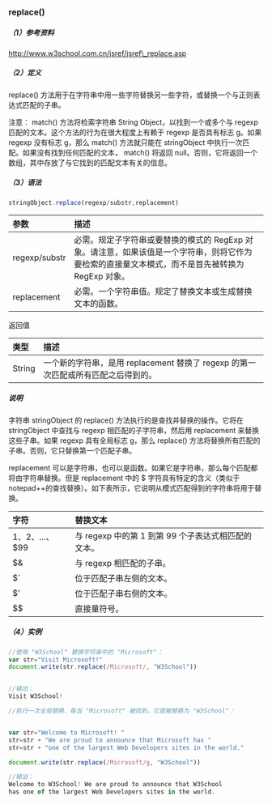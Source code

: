 ### replace\(\)

##### （1）参考资料

http://www.w3school.com.cn/jsref/jsref\_replace.asp

##### （2）定义

replace\(\) 方法用于在字符串中用一些字符替换另一些字符，或替换一个与正则表达式匹配的子串。

注意： match\(\) 方法将检索字符串 String Object，以找到一个或多个与 regexp 匹配的文本。这个方法的行为在很大程度上有赖于 regexp 是否具有标志 g。如果 regexp 没有标志 g，那么 match\(\) 方法就只能在 stringObject 中执行一次匹配。如果没有找到任何匹配的文本， match\(\) 将返回 null。否则，它将返回一个数组，其中存放了与它找到的匹配文本有关的信息。

##### （3）语法

```js
stringObject.replace(regexp/substr,replacement)
```

| 参数 | 描述 |
| :--- | :--- |
| regexp/substr | 必需。规定子字符串或要替换的模式的 RegExp 对象。请注意，如果该值是一个字符串，则将它作为要检索的直接量文本模式，而不是首先被转换为 RegExp 对象。 |
| replacement	 | 必需。一个字符串值。规定了替换文本或生成替换文本的函数。 |

返回值

| 类型 | 描述 |
| :--- | :--- |
| String | 一个新的字符串，是用 replacement 替换了 regexp 的第一次匹配或所有匹配之后得到的。 |

##### 说明

字符串 stringObject 的 replace\(\) 方法执行的是查找并替换的操作。它将在 stringObject 中查找与 regexp 相匹配的子字符串，然后用 replacement 来替换这些子串。如果 regexp 具有全局标志 g，那么 replace\(\) 方法将替换所有匹配的子串。否则，它只替换第一个匹配子串。

replacement 可以是字符串，也可以是函数。如果它是字符串，那么每个匹配都将由字符串替换。但是 replacement 中的 $ 字符具有特定的含义（类似于notepad++的查找替换）。如下表所示，它说明从模式匹配得到的字符串将用于替换。

| 字符 | 替换文本 |
| :--- | :--- |
| $1、$2、...、$99 | 与 regexp 中的第 1 到第 99 个子表达式相匹配的文本。 |
| $& | 与 regexp 相匹配的子串。 |
| $\` | 位于匹配子串左侧的文本。 |
| $' | 位于匹配子串右侧的文本。 |
| $$ | 直接量符号。 |

##### （4）实例

```js
//使用 "W3School" 替换字符串中的 "Microsoft"：
var str="Visit Microsoft!"
document.write(str.replace(/Microsoft/, "W3School"))


//输出：
Visit W3School!
```

```js
//执行一次全局替换，每当 "Microsoft" 被找到，它就被替换为 "W3School"：


var str="Welcome to Microsoft! "
str=str + "We are proud to announce that Microsoft has "
str=str + "one of the largest Web Developers sites in the world."

document.write(str.replace(/Microsoft/g, "W3School"))

//输出：
Welcome to W3School! We are proud to announce that W3School
has one of the largest Web Developers sites in the world.
```



